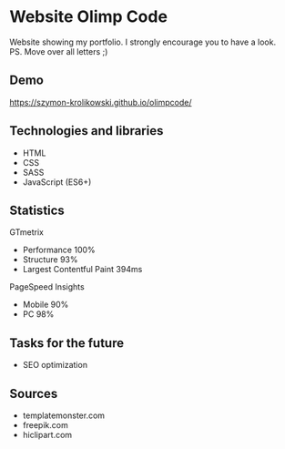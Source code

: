 # Website Olimp Code

Website showing my portfolio. I strongly encourage you to have a look. <br>
PS. Move over all letters ;)

## Demo

https://szymon-krolikowski.github.io/olimpcode/

## Technologies and libraries

- HTML
- CSS
- SASS
- JavaScript (ES6+)

## Statistics

GTmetrix
- Performance 100%
- Structure 93%
- Largest Contentful Paint 394ms

PageSpeed Insights
- Mobile 90%
- PC 98%

## Tasks for the future

- SEO optimization

## Sources

- templatemonster.com
- freepik.com
- hiclipart.com